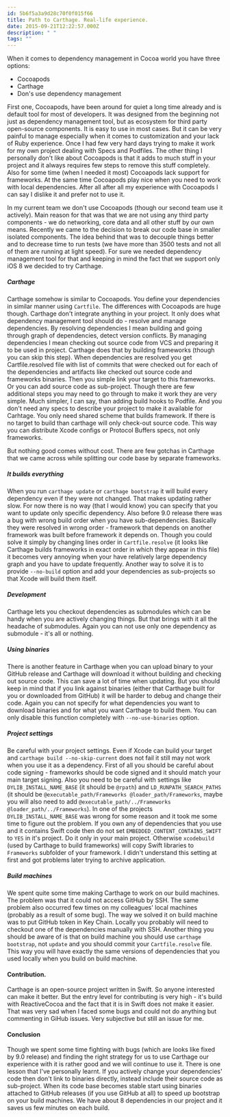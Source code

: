 ```yaml
---
id: 5b6f5a3a9d28c70f0f015f66
title: Path to Carthage. Real-life experience.
date: 2015-09-21T12:22:57.000Z
description: " "
tags: ""
---
```


When it comes to dependency management in Cocoa world you have three options:

- Cocoapods
- Carthage
- Don's use dependency management

First one, Cocoapods, have been around for quiet a long time already and is default tool for most of developers. It was designed from the beginning not just as dependency management tool, but as ecosystem for third party open-source components. It is easy to use in most cases. But it can be very painful to manage especially when it comes to customization and your lack of Ruby experience. Once I had few very hard days trying to make it work for my own project dealing with Specs and Podfiles. The other thing I personally don't like about Cocoapods is that it adds to much stuff in your project and it always requires few steps to remove this stuff completely. Also for some time (when I needed it most) Cocoapods lack support for frameworks. At the same time Cocoapods play nice when you need to work with local dependencies. After all after all my experience with Cocoapods I can say I dislike it and prefer not to use it.

In my current team we don't use Cocoapods (though our second team use it actively). Main reason for that was that we are not using any third party components - we do networking, core data and all other stuff by our own means. Recently we came to the decision to break our code base in smaller isolated components. The idea behind that was to decouple things better and to decrease time to run tests (we have more than 3500 tests and not all of them are running at light speed). For sure we needed dependency management tool for that and keeping in mind the fact that we support only iOS 8 we decided to try Carthage.

##### Carthage

Carthage somehow is similar to Cocoapods. You define your dependencies in similar manner using `Cartfile`. The differences with Cocoapods are huge though. Carthage don't integrate anything in your project. It only does what dependency management tool should do - resolve and manage dependencies. By resolving dependencies I mean building and going through graph of dependencies, detect version conflicts. By managing dependencies I mean checking out source code from VCS and preparing it to be used in project. Carthage does that by building frameworks (though you can skip this step). When dependencies are resolved you get Cartfile.resolved file with list of commits that were checked out for each of the dependencies and artifacts like checked out source code and frameworks binaries. Then you simple link your target to this frameworks. Or you can add source code as sub-project. Though there are few additional steps you may need to go through to make it work they are very simple. Much simpler, I can say, than adding build hooks to Podfile. And you don't need any specs to describe your project to make it available for Carhtage. You only need shared scheme that builds framework. If there is no target to build than carthage will only check-out source code. This way you can distribute Xcode configs or Protocol Buffers specs, not only frameworks.

But nothing good comes without cost. There are few gotchas in Carthage that we came across while splitting our code base by separate frameworks.

##### It builds everything

When you run `carthage update` or `carthage bootstrap` it will build every dependency even if they were not changed. That makes updating rather slow. For now there is no way (that I would know) you can specify that you want to update only specific dependency. Also before 9.0 release there was a bug with wrong build order when you have sub-dependencies. Basically they were resolved in wrong order - framework that depends on another framework was built before framework it depends on. Though you could solve it simply by changing lines order in `Cartfile.resolve` (it looks like Carthage builds frameworks in exact order in which they appear in this file) it becomes very annoying when your have relatively large dependency graph and you have to update frequently. Another way to solve it is to provide `--no-build` option and add your dependencies as sub-projects so that Xcode will build them itself.

##### Development

Carthage lets you checkout dependencies as submodules which can be handy when you are actively changing things. But that brings with it all the headache of submodules. Again you can not use only one dependency as submodule - it's all or nothing.

##### Using binaries

There is another feature in Carthage when you can upload binary to your GitHub release and Carthage will download it without building and checking out source code. This can save a lot of time when updating. But you should keep in mind that if you link against binaries (either that Carthage built for you or downloaded from GitHub) it will be harder to debug and change their code. Again you can not specify for what dependencies you want to download binaries and for what you want Carthage to build them. You can only disable this function completely with `--no-use-binaries` option.

##### Project settings

Be careful with your project settings. Even if Xcode can build your target and `carthage build --no-skip-current` does not fail it still may not work when you use it as a dependency. First of all you should be careful about code signing - frameworks should be code signed and it should match your main target signing. Also you need to be careful with settings like `DYLIB_INSTALL_NAME_BASE` (it should be `@rpath`) and `LD_RUNPATH_SEARCH_PATHS` (it should be `@executable_path/Frameworks @loader_path/Frameworks`, maybe you will also need to add `@executable_path/../Frameworks @loader_path/../Frameworks`). In one of the projects `DYLIB_INSTALL_NAME_BASE` was wrong for some reason and it took me some time to figure out the problem. If you own any of dependencies that you use and it contains Swift code then do not set `EMBEDDED_CONTENT_CONTAINS_SWIFT` to `YES` in it's project. Do it only in your main project. Otherwise `xcodebuild` (used by Carthage to build frameworks) will copy Swift libraries to `Frameworks` subfolder of your framework. I didn't understand this setting at first and got problems later trying to archive application.

##### Build machines

We spent quite some time making Carthage to work on our build machines. The problem was that it could not access GitHub by SSH. The same problem also occurred few times on my colleagues' local machines (probably as a result of some bug). The way we solved it on build machine was to put GitHub token in Key Chain. Locally you probably will need to checkout one of the dependencies manually with SSH. Another thing you should be aware of is that on build machine you should use `carthage bootstrap`, not `update` and you should commit your `Cartfile.resolve` file. This way you will have exactly the same versions of dependencies that you used locally when you build on build machine.

#### Contribution.

Carthage is an open-source project written in Swift. So anyone interested can make it better. But the entry level for contributing is very high - it's build with ReactiveCocoa and the fact that it is in Swift does not make it easier. That was very sad when I faced some bugs and could not do anything but commenting in GiHub issues. Very subjective but still an issue for me.

#### Conclusion

Though we spent some time fighting with bugs (which are looks like fixed by 9.0 release) and finding the right strategy for us to use Carthage our experience with it is rather good and we will continue to use it. There is one lesson that I've personally learnt. If you actively change your dependencies' code then don't link to binaries directly, instead include their source code as sub-project. When its code base becomes stable start using binaries attached to GitHub releases (if you use GitHub at all) to speed up bootstrap on your build machines. We have about 8 dependencies in our project and it saves us few minutes on each build.
